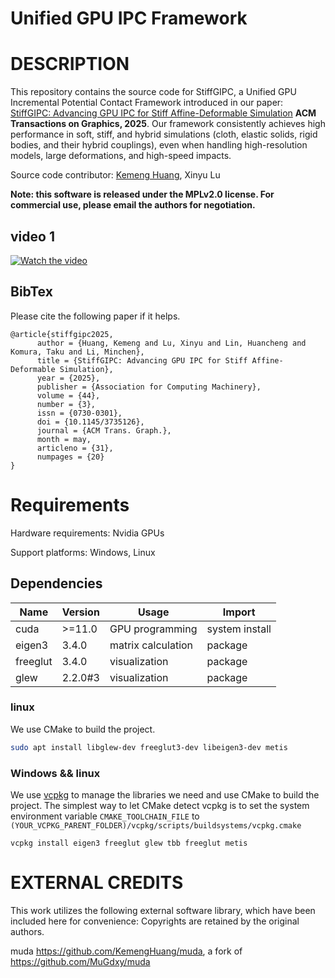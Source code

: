 # Unified GPU IPC Framework


DESCRIPTION
===========

This repository contains the source code for StiffGIPC, a Unified GPU Incremental Potential Contact Framework introduced in our paper: [StiffGIPC: Advancing GPU IPC for Stiff Affine-Deformable Simulation](https://dl.acm.org/doi/10.1145/3735126) **ACM Transactions on Graphics, 2025**. Our framework consistently achieves high performance in soft, stiff, and hybrid simulations (cloth, elastic solids, rigid bodies, and their hybrid couplings), even when handling high-resolution models, large deformations, and high-speed impacts.


Source code contributor: [Kemeng Huang](https://kemenghuang.github.io), Xinyu Lu

**Note: this software is released under the MPLv2.0 license. For commercial use, please email the authors for negotiation.**

## video 1
[![Watch the video](https://github.com/KemengHuang/Unified-GPU-IPC-Framework/blob/main/Assets/teaser.JPG)](https://www.youtube.com/watch?v=3TBoTX2vag4&list=LL)

## BibTex 

Please cite the following paper if it helps. 

```
@article{stiffgipc2025,
      author = {Huang, Kemeng and Lu, Xinyu and Lin, Huancheng and Komura, Taku and Li, Minchen},
      title = {StiffGIPC: Advancing GPU IPC for Stiff Affine-Deformable Simulation},
      year = {2025},
      publisher = {Association for Computing Machinery},
      volume = {44},
      number = {3},
      issn = {0730-0301},
      doi = {10.1145/3735126},
      journal = {ACM Trans. Graph.},
      month = may,
      articleno = {31},
      numpages = {20}
}
```





Requirements
============

Hardware requirements: Nvidia GPUs

Support platforms: Windows, Linux 

## Dependencies

| Name                                   | Version | Usage                                               | Import         |
| -------------------------------------- | ------- | --------------------------------------------------- | -------------- |
| cuda                                   | >=11.0  | GPU programming                                     | system install |
| eigen3                                 | 3.4.0   | matrix calculation                                  | package        |
| freeglut                               | 3.4.0   | visualization                                       | package        |
| glew                                   | 2.2.0#3 | visualization                                       | package        |

### linux

We use CMake to build the project.

```bash
sudo apt install libglew-dev freeglut3-dev libeigen3-dev metis
```


### Windows && linux
We use [vcpkg](https://github.com/microsoft/vcpkg) to manage the libraries we need and use CMake to build the project. The simplest way to let CMake detect vcpkg is to set the system environment variable `CMAKE_TOOLCHAIN_FILE` to `(YOUR_VCPKG_PARENT_FOLDER)/vcpkg/scripts/buildsystems/vcpkg.cmake`

```shell
vcpkg install eigen3 freeglut glew tbb freeglut metis
```


EXTERNAL CREDITS
================

This work utilizes the following external software library, which have been included here for convenience:
Copyrights are retained by the original authors.

muda https://github.com/KemengHuang/muda, a fork of https://github.com/MuGdxy/muda
